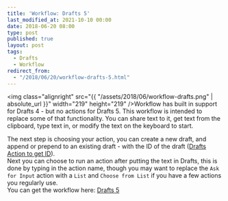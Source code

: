 ```yaml
---
title: 'Workflow: Drafts 5'
last_modified_at: 2021-10-10 00:00
date: 2018-06-20 08:00
type: post
published: true
layout: post
tags:
  - Drafts
  - Workflow
redirect_from:
  - "/2018/06/20/workflow-drafts-5.html"
---
```

<img class="alignright" src="{{ "/assets/2018/06/workflow-drafts.png" | absolute_url }}" width="219" height="219" />Workflow has built in support for Drafts 4 - but no actions for Drafts 5. This workflow is intended to replace some of that functionality. You can share text to it, get text from the clipboard, type text in, or modify the text on the keyboard to start.  

<!--more-->

The next step is choosing your action, you can create a new draft, and append or prepend to an existing draft - with the ID of the draft (<a href="https://actions.getdrafts.com/a/1Gu">Drafts Action to get ID</a>).  
Next you can choose to run an action after putting the text in Drafts, this is done by typing in the action name, though you may want to replace the <code>Ask for Input</code> action with a <code>List</code> and <code>Choose from List</code> if you have a few actions you regularly use.  
You can get the workflow here: <a href="https://workflow.is/workflows/a610c7715c2c466e955fe00efbb796b3">Drafts 5</a>  
